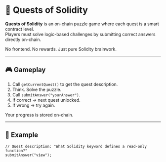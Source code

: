 # 🧩 Quests of Solidity

**Quests of Solidity** is an on-chain puzzle game where each quest is a smart contract level.  
Players must solve logic-based challenges by submitting correct answers directly on-chain.

No frontend. No rewards. Just pure Solidity brainwork.

---

## 🎮 Gameplay 

1. Call `getCurrentQuest()` to get the quest description. 
2. Think. Solve the puzzle.
3. Call `submitAnswer("yourAnswer")`.
4. If correct → next quest unlocked. 
5. If wrong → try again.

Your progress is stored on-chain.

---

## 🔐 Example

```solidity
// Quest description: "What Solidity keyword defines a read-only function?"
submitAnswer("view");
